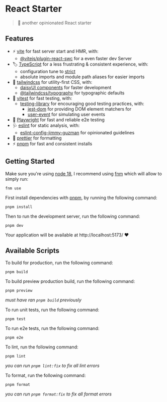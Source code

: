 # React Starter

> 🍱 another opinionated React starter

## Features

- ⚡️ [vite](https://vitejs.dev/guide/why.html) for fast server start and HMR, with:
  - [@vitejs/plugin-react-swc](https://github.com/vitejs/vite-plugin-react-swc) for a even faster dev Server
- 🏷️ [TypeScript](https://www.typescriptlang.org) for a less frustrating & consistent experience, with:
  - configuration tune to [strict](https://github.com/tsconfig/bases/blob/main/bases/strictest.json)
  - absolute imports and module path aliases for easier imports
- 💄 [tailwindcss](https://tailwindcss.com) for utility-first CSS, with:
  - [daisyUI components](https://daisyui.com) for faster development
  - [@tailwindcss/typography](https://tailwindcss.com/docs/typography-plugin) for typographic defaults
- 🧪 [vitest](https://vitest.dev/guide/why.html) for fast testing, with:
  - [testing-library](https://testing-library.com/docs/guiding-principles) for encouraging good testing practices, with:
    - [jest-dom](https://testing-library.com/docs/ecosystem-jest-dom/) for providing DOM element matchers for
    - [user-event](https://testing-library.com/docs/user-event/intro) for simulating user events
- 🧪 [Playwright](https://playwright.dev/) for fast and reliable e2e testing
- 🩺 [eslint](https://eslint.org) for static analysis, with:
  - [eslint-config-jimmy-guzman](https://github.com/jimmy-guzman/eslint-config-jimmy-guzman) for opinionated guidelines
- 🎨 [prettier](https://prettier.io) for formatting
- ⚡️ [pnpm](https://pnpm.io) for fast and consistent installs

## Getting Started

Make sure you're using [node 18](https://nodejs.dev/en/about/releases), I recommend using [fnm](https://github.com/Schniz/fnm) which will allow to simply run:

```
fnm use
```

First install dependencies with [pnpm](https://pnpm.io/installation), by running the following command:

```
pnpm install
```

Then to run the development server, run the following command:

```
pnpm dev
```

Your application will be available at http://localhost:5173/ ❤️

## Available Scripts

To build for production, run the following command:

```
pnpm build
```

To build preview production build, run the following command:

```
pnpm preview
```

_must have ran `pnpm build` previously_

To run unit tests, run the following command:

```
pnpm test
```

To run e2e tests, run the following command:

```
pnpm e2e
```

To lint, run the following command:

```
pnpm lint
```

_you can run `pnpm lint:fix` to fix all lint errors_

To format, run the following command:

```
pnpm format
```

_you can run `pnpm format:fix` to fix all format errors_
